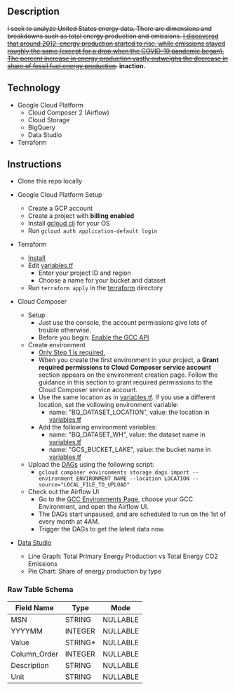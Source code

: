 ## Description
~~I seek to analyze United States energy data. There are dimensions and breakdowns such as total energy production and emissions. [I discovered that around 2012, energy production started to rise, while emissions stayed roughly the same (except for a drop when the COVID-19 pandemic began). The percent increase in energy production vastly outweighs the decrease in share of fossil fuel energy production](data-viz.pdf).~~
**inaction.**

## Technology
- Google Cloud Platform
	- Cloud Composer 2 (Airflow)
	- Cloud Storage
	- BigQuery
	- Data Studio
- Terraform

## Instructions
- Clone this repo locally
- Google Cloud Platform Setup
    - Create a GCP account
    - Create a project with **billing enabled**
    - Install [gcloud cli](https://cloud.google.com/sdk/docs/install) for your OS
    - Run `gcloud auth application-default login`

- Terraform
	- [Install](https://www.terraform.io/downloads)
	- Edit [variables.tf](terraform/variables.tf)
		- Enter your project ID and region
		- Choose a name for your bucket and dataset
	- Run `terraform apply` in the [terraform](terraform) directory
    
- Cloud Composer
    - Setup
	    - Just use the console, the account permissions give lots of trouble otherwise.
	    - Before you begin: [Enable the GCC API](https://console.cloud.google.com/flows/enableapi?apiid=composer.googleapis.com)
	- Create environment
	    - [Only Step 1 is required.](https://cloud.google.com/composer/docs/composer-2/create-environments#step_basic_setup)
	    - When you create the first environment in your project, a **Grant required permissions to Cloud Composer service account** section appears on the environment creation page. Follow the guidance in this section to grant required permissions to the Cloud Composer service account.    
	    - Use the same location as in [variables.tf](terraform/variables.tf). If you use a different location, set the vollowing environment variable:
	        - name: "BQ_DATASET_LOCATION", value: the location in [variables.tf](terraform/variables.tf)
	    - Add the following environment variables:
	        - name: "BQ_DATASET_WH", value: the dataset name in [variables.tf](terraform/variables.tf)
	        - name: "GCS_BUCKET_LAKE", value: the bucket name in [variables.tf](terraform/variables.tf)	
    - Upload the [DAGs](dags) using the following script:
        - `gcloud composer environments storage dags import --environment ENVIRONMENT_NAME --location LOCATION --source="LOCAL_FILE_TO_UPLOAD"`
     - Check out the Airflow UI
        - Go to the [GCC Environments Page](https://console.cloud.google.com/composer/), choose your GCC Environment, and open the Airflow UI.
        - The DAGs start unpaused, and are scheduled to run on the 1st of every month at 4AM.
        - Trigger the DAGs to get the latest data now. 

- [Data Studio](https://datastudio.google.com/)
	- Line Graph: Total Primary Energy Production vs Total Energy CO2 Emissions
	- Pie Chart: Share of energy production by type

### Raw Table Schema
|Field Name|Type|Mode|
|--|--|--|
|MSN|STRING|NULLABLE|
|YYYYMM|INTEGER|NULLABLE|
|Value|STRING*|NULLABLE|
|Column_Order|INTEGER|NULLABLE|
|Description|STRING|NULLABLE|
|Unit|STRING|NULLABLE|
